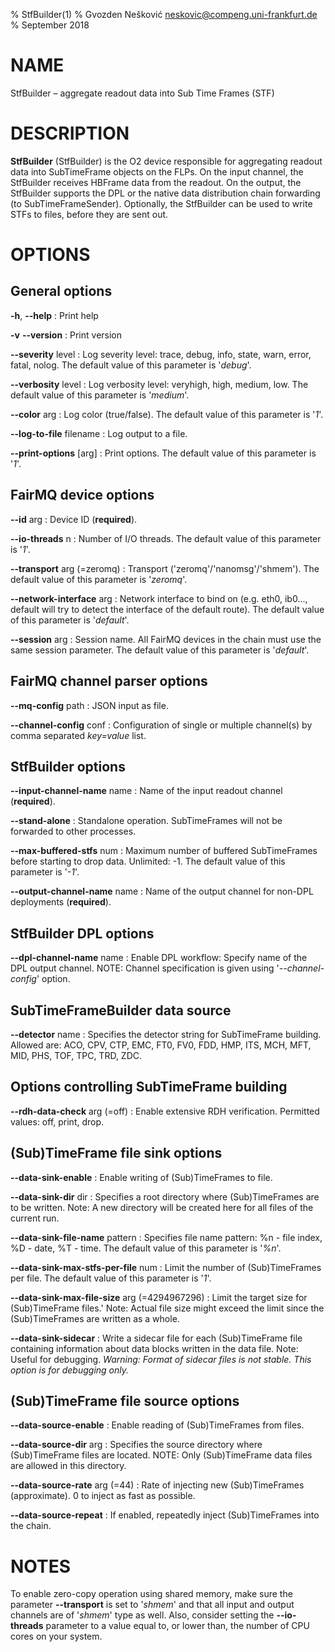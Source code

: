 % StfBuilder(1)
% Gvozden Nešković <neskovic@compeng.uni-frankfurt.de>
% September 2018

# NAME

StfBuilder – aggregate readout data into Sub Time Frames (STF)


# DESCRIPTION

**StfBuilder** (StfBuilder) is the O2 device responsible for aggregating readout data into
SubTimeFrame objects on the FLPs. On the input channel, the StfBuilder  receives HBFrame data
from the readout. On the output, the StfBuilder supports the DPL or the native data distribution
chain forwarding (to SubTimeFrameSender). Optionally, the StfBuilder can be used to write STFs
to files, before they are sent out.

# OPTIONS

## General options

**-h**, **--help**
:   Print help

**-v** **--version**
:   Print version

**--severity** level
:   Log severity level: trace, debug, info, state, warn, error, fatal, nolog.
    The default value of this parameter is '*debug*'.

**--verbosity** level
:   Log verbosity level: veryhigh, high, medium, low.
    The default value of this parameter is '*medium*'.

**--color** arg
:   Log color (true/false). The default value of this parameter is '*1*'.

**--log-to-file** filename
:   Log output to a file.

**--print-options** [arg]
:   Print options.  The default value of this parameter is '*1*'.


## FairMQ device options

**--id** arg
:   Device ID (**required**).

**--io-threads** n
:   Number of I/O threads. The default value of this parameter is '*1*'.

**--transport** arg (=zeromq)
:   Transport ('zeromq'/'nanomsg'/'shmem'). The default value of this parameter is '*zeromq*'.

**--network-interface** arg
:   Network interface to bind on (e.g. eth0, ib0..., default will try to detect the interface of
    the default route).
    The default value of this parameter is '*default*'.

**--session** arg
:   Session name. All FairMQ devices in the chain must use the same session parameter.
    The default value of this parameter is '*default*'.


## FairMQ channel parser options

**--mq-config** path
:   JSON input as file.

**--channel-config** conf
:   Configuration of single or multiple channel(s) by comma separated *key=value* list.


## StfBuilder options

**--input-channel-name** name
:   Name of the input readout channel (**required**).

**--stand-alone**
:   Standalone operation. SubTimeFrames will not be forwarded to other processes.

**--max-buffered-stfs** num
:   Maximum number of buffered SubTimeFrames before starting to drop data. Unlimited: -1.
    The default value of this parameter is '*-1*'.

**--output-channel-name** name
:   Name of the output channel for non-DPL deployments (**required**).


## StfBuilder DPL options

**--dpl-channel-name** name
:   Enable DPL workflow: Specify name of the DPL output channel. NOTE: Channel specification
    is given using '*--channel-config*' option.


## SubTimeFrameBuilder data source

**--detector** name
:   Specifies the detector string for SubTimeFrame building. Allowed are: ACO, CPV,
    CTP, EMC, FT0, FV0, FDD, HMP, ITS, MCH, MFT, MID, PHS, TOF, TPC, TRD, ZDC.

## Options controlling SubTimeFrame building

**--rdh-data-check** arg (=off)
:   Enable extensive RDH verification. Permitted values: off, print, drop.


## (Sub)TimeFrame file sink options

**--data-sink-enable**
:   Enable writing of (Sub)TimeFrames to file.

**--data-sink-dir** dir
:   Specifies a root directory where (Sub)TimeFrames are to be written.
    Note: A new directory will be created here for all files of the current run.

**--data-sink-file-name** pattern
:   Specifies file name pattern: %n - file index, %D - date, %T - time.
    The default value of this parameter is '*%n*'.

**--data-sink-max-stfs-per-file** num
:   Limit the number of (Sub)TimeFrames per file.
    The default value of this parameter is '*1*'.

**--data-sink-max-file-size** arg (=4294967296)
:   Limit the target size for (Sub)TimeFrame files.'
    Note: Actual file size might exceed the limit since the (Sub)TimeFrames are written as a whole.

**--data-sink-sidecar**
:   Write a sidecar file for each (Sub)TimeFrame file containing information about data blocks
    written in the data file. Note: Useful for debugging.
    *Warning: Format of sidecar files is not stable. This option is for debugging only.*

## (Sub)TimeFrame file source options

**--data-source-enable**
:   Enable reading of (Sub)TimeFrames from files.

**--data-source-dir** arg
:   Specifies the source directory where (Sub)TimeFrame files are located. NOTE:
    Only (Sub)TimeFrame data files are allowed in this directory.

**--data-source-rate** arg (=44)
:   Rate of injecting new (Sub)TimeFrames (approximate). 0 to inject as fast as possible.

**--data-source-repeat**
:   If enabled, repeatedly inject (Sub)TimeFrames into the chain.


# NOTES

To enable zero-copy operation using shared memory, make sure the parameter **--transport** is set
to '*shmem*' and that all input and output channels are of '*shmem*' type as well. Also, consider
setting the **--io-threads** parameter to a value equal to, or lower than, the number of CPU cores
on your system.


